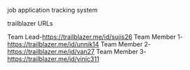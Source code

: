 job application tracking system

trailblazer URLs

Team Lead-https://trailblazer.me/id/sujis26
Team Member 1-https://trailblazer.me/id/unnik14
Team Member 2-https://trailblazer.me/id/van27
Team Member 3-https://trailblazer.me/id/vinic311
